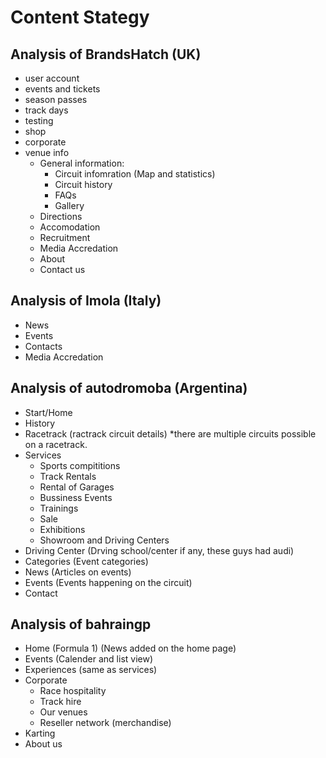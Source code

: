 # Content Stategy
## Analysis of BrandsHatch (UK)
- user account
- events and tickets
- season passes
- track days
- testing
- shop
- corporate
- venue info
  - General information: 
    - Circuit infomration (Map and statistics)
    - Circuit history
    - FAQs
    - Gallery
  - Directions
  - Accomodation
  - Recruitment
  - Media Accredation
  - About 
  - Contact us
## Analysis of Imola (Italy)
- News
- Events
- Contacts
- Media Accredation

## Analysis of autodromoba (Argentina)
- Start/Home
- History
- Racetrack (ractrack circuit details) *there are multiple circuits possible on a racetrack.
- Services
  - Sports compititions
  - Track Rentals
  - Rental of Garages
  - Bussiness Events
  - Trainings
  - Sale
  - Exhibitions
  - Showroom and Driving Centers
- Driving Center (Drving school/center if any, these guys had audi)
- Categories (Event categories)
- News (Articles on events)
- Events (Events happening on the circuit)
- Contact

## Analysis of bahraingp
- Home (Formula 1) (News added on the home page)
- Events (Calender and list view)
- Experiences (same as services)
- Corporate
  - Race hospitality
  - Track hire
  - Our venues
  - Reseller network (merchandise)
- Karting
- About us
